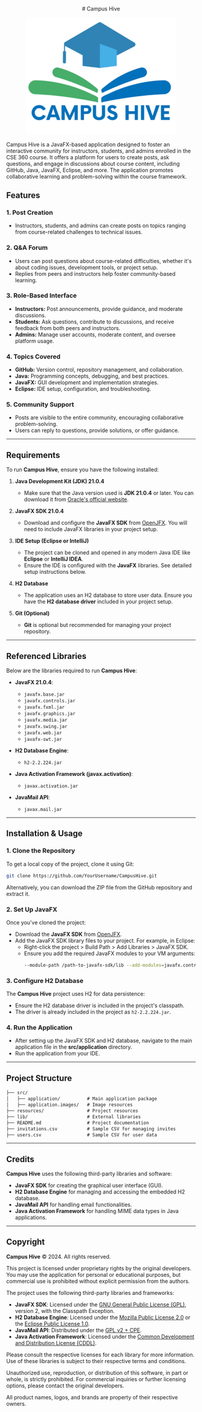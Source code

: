 <p align="center">
# Campus Hive
</p>

<p align="center">
 <img src="images/CampusHive_Logo.png" alt="CampusHive Logo" width="400"/>
</p>

Campus Hive is a JavaFX-based application designed to foster an interactive community for instructors, students, and admins enrolled in the CSE 360 course. It offers a platform for users to create posts, ask questions, and engage in discussions about course content, including GitHub, Java, JavaFX, Eclipse, and more. The application promotes collaborative learning and problem-solving within the course framework.

## Features

### 1. **Post Creation**
- Instructors, students, and admins can create posts on topics ranging from course-related challenges to technical issues.
  
### 2. **Q&A Forum**
- Users can post questions about course-related difficulties, whether it's about coding issues, development tools, or project setup.
- Replies from peers and instructors help foster community-based learning.

### 3. **Role-Based Interface**
- **Instructors:** Post announcements, provide guidance, and moderate discussions.
- **Students:** Ask questions, contribute to discussions, and receive feedback from both peers and instructors.
- **Admins:** Manage user accounts, moderate content, and oversee platform usage.

### 4. **Topics Covered**
- **GitHub:** Version control, repository management, and collaboration.
- **Java:** Programming concepts, debugging, and best practices.
- **JavaFX:** GUI development and implementation strategies.
- **Eclipse:** IDE setup, configuration, and troubleshooting.

### 5. **Community Support**
- Posts are visible to the entire community, encouraging collaborative problem-solving.
- Users can reply to questions, provide solutions, or offer guidance.

---

## Requirements

To run **Campus Hive**, ensure you have the following installed:

1. **Java Development Kit (JDK) 21.0.4**
   - Make sure that the Java version used is **JDK 21.0.4** or later. You can download it from [Oracle's official website](https://www.oracle.com/java/technologies/javase-downloads.html).

2. **JavaFX SDK 21.0.4**
   - Download and configure the **JavaFX SDK** from [OpenJFX](https://openjfx.io). You will need to include JavaFX libraries in your project setup.

3. **IDE Setup (Eclipse or IntelliJ)**
   - The project can be cloned and opened in any modern Java IDE like **Eclipse** or **IntelliJ IDEA**.
   - Ensure the IDE is configured with the **JavaFX** libraries. See detailed setup instructions below.

4. **H2 Database**
   - The application uses an H2 database to store user data. Ensure you have the **H2 database driver** included in your project setup.

5. **Git (Optional)**
   - **Git** is optional but recommended for managing your project repository.

---

## Referenced Libraries

Below are the libraries required to run **Campus Hive**:

- **JavaFX 21.0.4**:
  - `javafx.base.jar`
  - `javafx.controls.jar`
  - `javafx.fxml.jar`
  - `javafx.graphics.jar`
  - `javafx.media.jar`
  - `javafx.swing.jar`
  - `javafx.web.jar`
  - `javafx-swt.jar`

- **H2 Database Engine**:
  - `h2-2.2.224.jar`

- **Java Activation Framework (javax.activation)**:
  - `javax.activation.jar`

- **JavaMail API**:
  - `javax.mail.jar`

---

## Installation & Usage

### 1. Clone the Repository
To get a local copy of the project, clone it using Git:

```bash
git clone https://github.com/YourUsername/CampusHive.git
```

Alternatively, you can download the ZIP file from the GitHub repository and extract it.

### 2. Set Up JavaFX
Once you've cloned the project:

- Download the **JavaFX SDK** from [OpenJFX](https://openjfx.io/).
- Add the JavaFX SDK library files to your project. For example, in Eclipse:
  - Right-click the project > Build Path > Add Libraries > JavaFX SDK.
  - Ensure you add the required JavaFX modules to your VM arguments:
    ```bash
    --module-path /path-to-javafx-sdk/lib --add-modules=javafx.controls,javafx.fxml
    ```

### 3. Configure H2 Database
The **Campus Hive** project uses H2 for data persistence:

- Ensure the H2 database driver is included in the project's classpath.
- The driver is already included in the project as `h2-2.2.224.jar`.

### 4. Run the Application
- After setting up the JavaFX SDK and H2 database, navigate to the main application file in the **src/application** directory.
- Run the application from your IDE.

---

## Project Structure

```
├── src/
│   ├── application/          # Main application package
│   ├── application.images/   # Image resources
├── resources/                # Project resources
├── lib/                      # External libraries
├── README.md                 # Project documentation
├── invitations.csv           # Sample CSV for managing invites
├── users.csv                 # Sample CSV for user data
```

---

## Credits

**Campus Hive** uses the following third-party libraries and software:

- **JavaFX SDK** for creating the graphical user interface (GUI).
- **H2 Database Engine** for managing and accessing the embedded H2 database.
- **JavaMail API** for handling email functionalities.
- **Java Activation Framework** for handling MIME data types in Java applications.

---

## Copyright

**Campus Hive** © 2024. All rights reserved.

This project is licensed under proprietary rights by the original developers. You may use the application for personal or educational purposes, but commercial use is prohibited without explicit permission from the authors.

The project uses the following third-party libraries and frameworks:

- **JavaFX SDK**: Licensed under the [GNU General Public License (GPL)](https://openjdk.java.net/legal/gplv2+ce.html), version 2, with the Classpath Exception.
- **H2 Database Engine**: Licensed under the [Mozilla Public License 2.0](https://www.h2database.com/html/license.html) or the [Eclipse Public License 1.0](https://www.h2database.com/html/license.html).
- **JavaMail API**: Distributed under the [GPL v2 + CPE](https://javaee.github.io/javamail/).
- **Java Activation Framework**: Licensed under the [Common Development and Distribution License (CDDL)](https://opensource.org/licenses/CDDL-1.0).

Please consult the respective licenses for each library for more information. Use of these libraries is subject to their respective terms and conditions.

Unauthorized use, reproduction, or distribution of this software, in part or whole, is strictly prohibited. For commercial inquiries or further licensing options, please contact the original developers.

All product names, logos, and brands are property of their respective owners.
